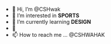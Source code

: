 - 👋 Hi, I’m @CSHwak
- 👀 I’m interested in **SPORTS**
- 🌱 I’m currently learning **DESIGN**
- 💞️ 
- 📫 How to reach me ... @CSHWAHAK

<!---
CSHwak/CSHwak is a ✨ special ✨ repository because its `README.md` (this file) appears on your GitHub profile.
You can click the Preview link to take a look at your changes.
--->
